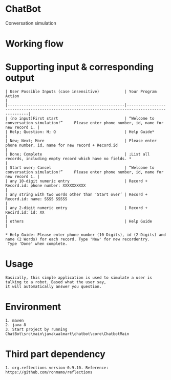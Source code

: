 # ChatBot

Conversation simulation

# Working flow

# Supporting input & corresponding output

    | User Possible Inputs (case insensitive)           | Your Program Action                                                                             |
    |---------------------------------------------------|-------------------------------------------------------------------------------------------------|
    | (no input)First start                             | “Welcome to conversation simulation!”     Please enter phone number, id, name for new record 1. |
    | Help; Question: H; Q                              | Help Guide*                                                                                     |
    | New; Next; More                                   | Please enter phone number, id, name for new record + Record.id                                  |
    | Done; Complete                                    | ;List all records, including empty record which have no fields. *                               |
    | Start over; Cancel                                | “Welcome to conversation simulation!”     Please enter phone number, id, name for new record 1. |
    | any 10-digit numeric entry                        | Record + Record.id: phone number: XXXXXXXXXX                                                    |
    | any string with two words other than ‘Start over’ | Record + Record.id: name: SSSS SSSSS                                                            |
    | any 2-digit numeric entry                         | Record + Recird.id: id: XX                                                                      |
    | others                                            | Help Guide                                                                                      |

    * Help Guide: Please enter phone number (10-Digits), id (2-Digits) and name (2 Words) for each record. Type 'New' for new recordentry.
     Type 'Done' when complete.


# Usage
    Basically, this simple application is used to simulate a user is talking to a robot. Based what the user say,
    it will automatically answer you question.


# Environment
    1. maven
    2. java 8
    3. Start project by running ChatBot\src\main\java\walmart\chatbot\core\ChatbotMain

# Third part dependency
    1. org.reflections version-0.9.10. Reference: https://github.com/ronmamo/reflections

